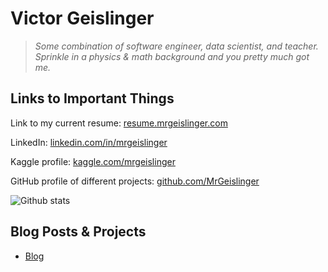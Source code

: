 # Victor Geislinger

> *Some combination of software engineer, data scientist, and teacher. Sprinkle in a physics & math background and you pretty much got me.*

## Links to Important Things

Link to my current resume: [resume.mrgeislinger.com](http://resume.mrgeislinger.com)

LinkedIn: [linkedin.com/in/mrgeislinger](https://www.linkedin.com/in/mrgeislinger/)

Kaggle profile: [kaggle.com/mrgeislinger](https://www.kaggle.com/mrgeislinger)

GitHub profile of different projects: [github.com/MrGeislinger](https://github.com/MrGeislinger)

![Github stats](https://github-readme-stats.vercel.app/api?username=MrGeislinger&count_private=true&show_icons=true)


## Blog Posts & Projects

* [Blog](https://blog.mrgeislinger.com/blog/)
